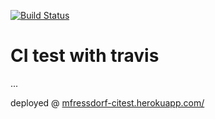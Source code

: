 [![Build Status](https://travis-ci.org/mfressdorf/dockerTestRep.svg?branch=master)](https://travis-ci.org/mfressdorf/dockerTestRep)

# CI test with travis

...

deployed @ [mfressdorf-citest.herokuapp.com/](http://mfressdorf-citest.herokuapp.com/)
